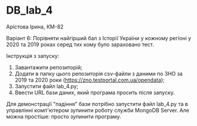 # DB_lab_4

Арістова Ірина, КМ-82

Варіант 6: Порівняти найгірший бал з Історії України у кожному регіоні у 2020 та 2019 роках серед тих кому було зараховано тест.

Інструкція з запуску:

1. Завантажити репозиторій;
2. Додати в папку цього репозиторія csv-файли з даними по ЗНО за 2019 та 2020 роки (https://zno.testportal.com.ua/opendata);
3. Запустити файл lab_4.py;
4. Ввести URL бази даних, який програма просить після запуску.

Для демонстрації "падіння" бази потрібно запустити файл lab_4.py та в управлінні комп'ютером зупинити роботу служби MongoDB Server. Але можна простіше: просто зупинити програму.
